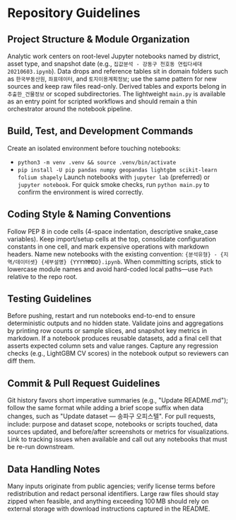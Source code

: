 # Repository Guidelines

## Project Structure & Module Organization
Analytic work centers on root-level Jupyter notebooks named by district, asset type, and snapshot date (e.g., `집값분석 - 강동구 천호동 연립다세대 20210603.ipynb`). Data drops and reference tables sit in domain folders such as `한국부동산원`, `좌표데이터`, and `토지이용계획정보`; use the same pattern for new sources and keep raw files read-only. Derived tables and exports belong in `추출한_건물정보` or scoped subdirectories. The lightweight `main.py` is available as an entry point for scripted workflows and should remain a thin orchestrator around the notebook pipeline.

## Build, Test, and Development Commands
Create an isolated environment before touching notebooks:
- `python3 -m venv .venv && source .venv/bin/activate`
- `pip install -U pip pandas numpy geopandas lightgbm scikit-learn folium shapely`
Launch notebooks with `jupyter lab` (preferred) or `jupyter notebook`. For quick smoke checks, run `python main.py` to confirm the environment is wired correctly.

## Coding Style & Naming Conventions
Follow PEP 8 in code cells (4-space indentation, descriptive snake_case variables). Keep import/setup cells at the top, consolidate configuration constants in one cell, and mark expensive operations with markdown headers. Name new notebooks with the existing convention: `{분석유형} - {지역/데이터셋} {세부설명} {YYYYMMDD}.ipynb`. When committing scripts, stick to lowercase module names and avoid hard-coded local paths—use `Path` relative to the repo root.

## Testing Guidelines
Before pushing, restart and run notebooks end-to-end to ensure deterministic outputs and no hidden state. Validate joins and aggregations by printing row counts or sample slices, and snapshot key metrics in markdown. If a notebook produces reusable datasets, add a final cell that asserts expected column sets and value ranges. Capture any regression checks (e.g., LightGBM CV scores) in the notebook output so reviewers can diff them.

## Commit & Pull Request Guidelines
Git history favors short imperative summaries (e.g., "Update README.md"); follow the same format while adding a brief scope suffix when data changes, such as "Update dataset — 송파구 오피스텔". For pull requests, include: purpose and dataset scope, notebooks or scripts touched, data sources updated, and before/after screenshots or metrics for visualizations. Link to tracking issues when available and call out any notebooks that must be re-run downstream.

## Data Handling Notes
Many inputs originate from public agencies; verify license terms before redistribution and redact personal identifiers. Large raw files should stay zipped when feasible, and anything exceeding 100 MB should rely on external storage with download instructions captured in the README.
